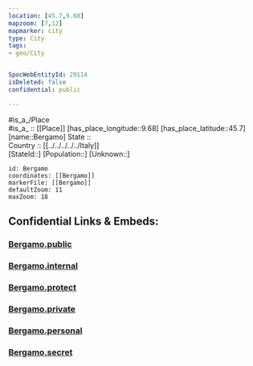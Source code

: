 ```yaml
---
location: [45.7,9.68] 
mapzoom: [7,12] 
mapmarker: city 
type: City
tags:
- geo/City


SpocWebEntityId: 29114
isDeleted: false
confidential: public

---
```

#is_a_/Place  
#is_a_ :: [[Place]] 
[has_place_longitude::9.68] 
[has_place_latitude::45.7] 
[name::Bergamo] 
State ::  
Country :: [[../../../../../Italy]]  
[StateId::] 
[Population::] 
[Unknown::] 


```leaflet
id: Bergamo
coordinates: [[Bergamo]] 
markerFile: [[Bergamo]] 
defaultZoom: 11 
maxZoom: 18
```


## Confidential Links & Embeds: 

### [Bergamo.public](/_public/\Earth\Continent\Europe\Europe~South\Italy\regions~Italy\Lombardy\Bergamo.Province\CityBergamo.public.md) 

### [Bergamo.internal](/_internal/\Earth\Continent\Europe\Europe~South\Italy\regions~Italy\Lombardy\Bergamo.Province\CityBergamo.internal.md) 

### [Bergamo.protect](/_protect/\Earth\Continent\Europe\Europe~South\Italy\regions~Italy\Lombardy\Bergamo.Province\CityBergamo.protect.md) 

### [Bergamo.private](/_private/\Earth\Continent\Europe\Europe~South\Italy\regions~Italy\Lombardy\Bergamo.Province\CityBergamo.private.md) 

### [Bergamo.personal](/_personal/\Earth\Continent\Europe\Europe~South\Italy\regions~Italy\Lombardy\Bergamo.Province\CityBergamo.personal.md) 

### [Bergamo.secret](/_secret/\Earth\Continent\Europe\Europe~South\Italy\regions~Italy\Lombardy\Bergamo.Province\CityBergamo.secret.md)

